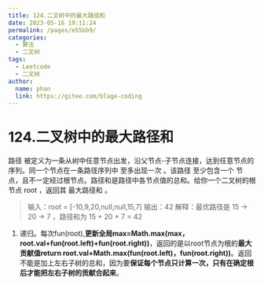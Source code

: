 ```yaml
---
title: 124.二叉树中的最大路径和
date: 2023-05-16 19:11:24
permalink: /pages/e55bb9/
categories:
  - 算法
  - 二叉树
tags:
  - Leetcode
  - 二叉树
author: 
  name: phan
  link: https://gitee.com/blage-coding
---
```

# 124.二叉树中的最大路径和

路径 被定义为一条从树中任意节点出发，沿父节点-子节点连接，达到任意节点的序列。同一个节点在一条路径序列中 至多出现一次 。该路径 至少包含一个 节点，且不一定经过根节点。路径和是路径中各节点值的总和。给你一个二叉树的根节点 root ，返回其 最大路径和 。

> 输入：root = [-10,9,20,null,null,15,7]
> 输出：42
> 解释：最优路径是 15 -> 20 -> 7 ，路径和为 15 + 20 + 7 = 42

1. 递归。每次fun(root),**更新全局max=Math.max(max，root.val+fun(root.left)+fun(root.right))**，返回的是以root节点为根的**最大贡献值return root.val+Math.max(fun(root.left)，fun(root.right))**。返回不能是加上左右子树的总和，因为要**保证每个节点只计算一次，只有在确定根后才能把左右子树的贡献合起来**。